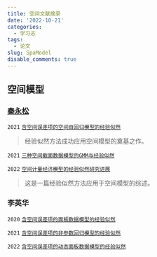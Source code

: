 ```yaml
---
title: 空间文献摘录
date: '2022-10-21'
categories:
  - 学习志
tags:
  - 论文
slug: SpaModel
disable_comments: true
---
```


## 空间模型


### [秦永松](https://xueshu.zidianzhan.net/scholar?hl=zh-CN&as_sdt=0%2C5&q=YS+Qin+empirical+likelihood&btnG=) 

`2021` [`含空间误差项的空间自回归模型的经验似然`](/papers/SpaModel/QinYS-2021-1.pdf)

> 经验似然方法成功应用空间模型的奠基之作。

`2021` [`三种空间截面数据模型的GMM与经验似然`](/papers/SpaModel/QinYS-2021-2.pdf)

`2022` [`空间计量经济模型的经验似然研究进展`](/papers/SpaModel/QinYS-2022.pdf)

> 这是一篇经验似然方法应用于空间模型的综述。

### 李英华


`2020` [`含空间误差项的面板数据模型的经验似然`](/papers/SpaModel/LiYH-2020.pdf)

`2021` [`含空间误差项的非参数回归模型的经验似然`](/papers/SpaModel/LiYH-2021.pdf)

`2022` [`含空间误差项的动态面板数据模型的经验似然`](/papers/SpaModel/LiYH-2022.pdf)





